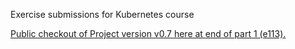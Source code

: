 Exercise submissions for Kubernetes course

[Public checkout of Project version v0.7 here at end of part 1 (e113).](./part1/e113/Project.v0.7/)
